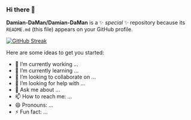 ### Hi there 👋


**Damian-DaMan/Damian-DaMan** is a ✨ _special_ ✨ repository because its `README.md` (this file) appears on your GitHub profile.

<a href="https://git.io/streak-stats"><img src="https://streak-stats.demolab.com?user=" alt="GitHub Streak" /></a>

Here are some ideas to get you started:

- 🔭 I’m currently working ...
- 🌱 I’m currently learning ...
- 👯 I’m looking to collaborate on ...
- 🤔 I’m looking for help with ...
- 💬 Ask me about ...
- 📫 How to reach me: ...
- 😄 Pronouns: ...
- ⚡ Fun fact: ...

